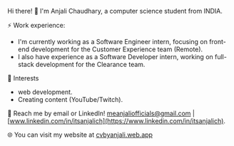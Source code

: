 Hi there! 👋
I'm Anjali Chaudhary, a computer science student from INDIA.

⚡ Work experience:
-  I'm currently working as a Software Engineer intern, focusing on front-end development for the Customer Experience team (Remote).
-  I also have experience as a Software Developer intern, working on full-stack development for the Clearance team.
  
🌱 Interests
-  web development.
-  Creating content (YouTube/Twitch).
  
  💬 Reach me by email or LinkedIn! [meanjaliofficials@gmail.com](mailto:meanjaliofficials@gmail.com) |  [www.linkedin.com/in/itsanjalich](https://www.linkedin.com/in/itsanjalich).

  🌐 You can visit my website at [cvbyanjali.web.app](https://cvbyanjali.web.app/)

